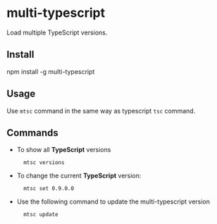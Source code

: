 multi-typescript
================

Load multiple TypeScript versions.

## Install

  npm install -g multi-typescript

## Usage

Use `mtsc` command in the same way as typescript `tsc` command.

## Commands

* To show all __TypeScript__ versions

		mtsc versions

* To change the current __TypeScript__ version:

		mtsc set 0.9.0.0

* Use the following command to update the multi-typescript version

		mtsc update
